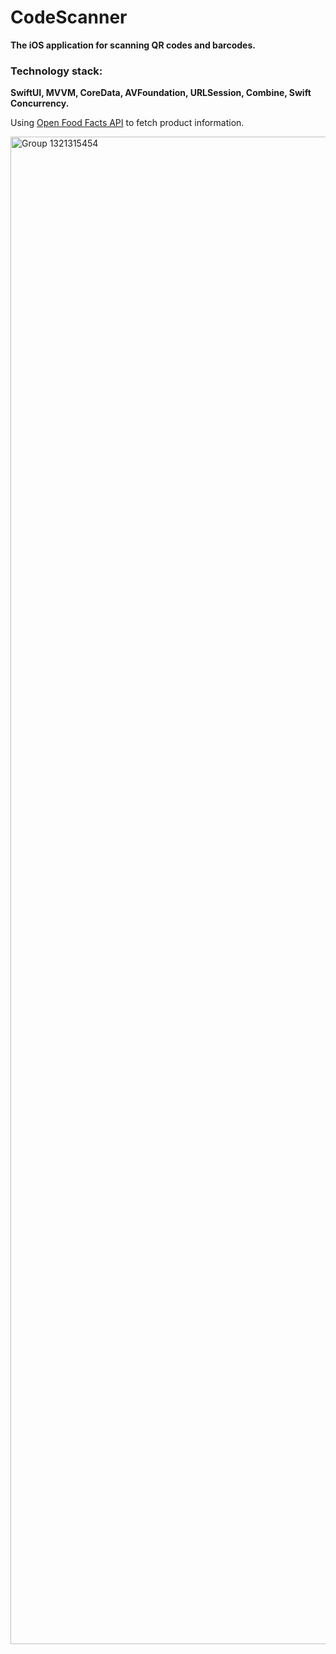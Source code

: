 # CodeScanner
**The iOS application for scanning QR codes and barcodes.**

### Technology stack:
**SwiftUI, MVVM, CoreData, AVFoundation, URLSession, Combine,
Swift Concurrency.**

Using [Open Food Facts API](https://world.openfoodfacts.org) to fetch product information.

<img width="4876" height="2412" alt="Group 1321315454" src="https://github.com/user-attachments/assets/3b40f639-6f22-41ff-91e8-049dcbe7611e" />
